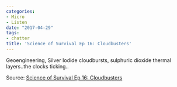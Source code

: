 ```yaml
---
categories:
- Micro
- Listen
date: "2017-04-29"
tags:
- chatter
title: 'Science of Survival Ep 16: Cloudbusters'
---
```


Geoengineering, Silver Iodide cloudbursts, sulphuric dioxide thermal layers..the clocks ticking..

Source: [Science of Survival Ep 16: Cloudbusters](https://overcast.fm/+GLp2g6lMs)

[](https://overcast.fm/+GLp2g6lMs)
